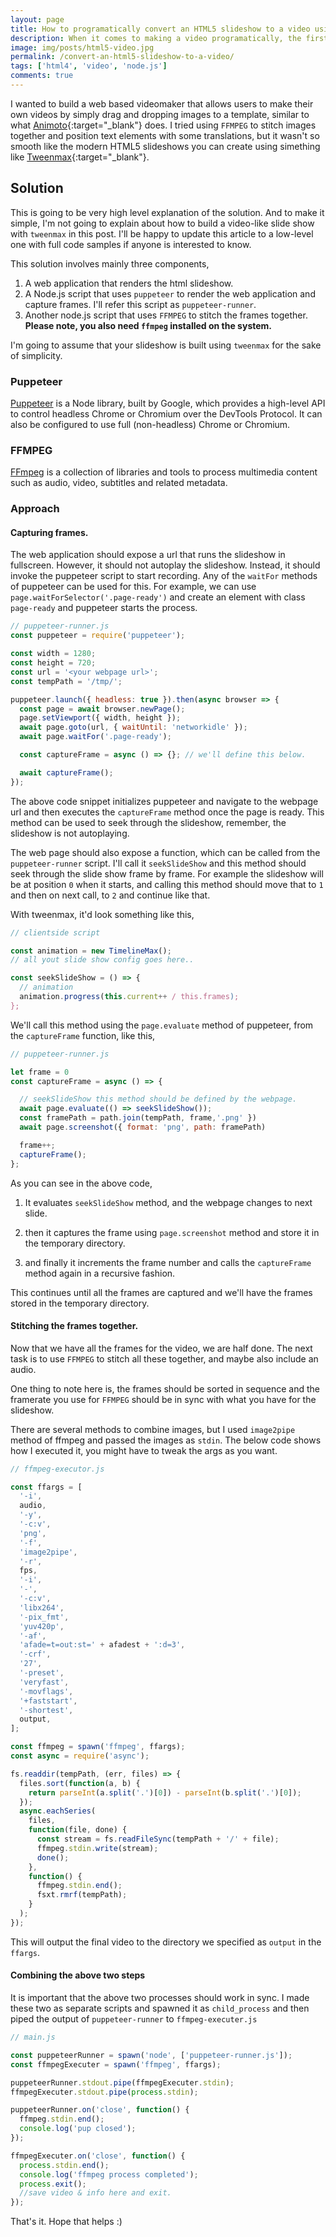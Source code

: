 ```yaml
---
layout: page
title: How to programatically convert an HTML5 slideshow to a video using Node.js, Puppeteer & FFMPEG.
description: When it comes to making a video programatically, the first choice is mostly FFMPEG. But that wasn't enough for me to convert an HTML5 slideshow to video, then I met Puppeteer.
image: img/posts/html5-video.jpg
permalink: /convert-an-html5-slideshow-to-a-video/
tags: ['html4', 'video', 'node.js']
comments: true
---
```


I wanted to build a web based videomaker that allows users to make their own videos by simply drag and dropping images to a template, similar to what [Animoto](https://animoto.com){:target="\_blank"} does. I tried using `FFMPEG` to stitch images together and position text elements with some translations, but it wasn't so smooth like the modern HTML5 slideshows you can create using simething like [Tweenmax](https://greensock.com/tweenmax/){:target="\_blank"}.

## Solution

This is going to be very high level explanation of the solution. And to make it simple, I'm not going to explain about how to build a video-like slide show with `tweenmax` in this post. I'll be happy to update this article to a low-level one with full code samples if anyone is interested to know.

This solution involves mainly three components,

1. A web application that renders the html slideshow.
2. A Node.js script that uses `puppeteer` to render the web application and capture frames. I'll refer this script as `puppeteer-runner`.
3. Another node.js script that uses `FFMPEG` to stitch the frames together. **Please note, you also need `ffmpeg` installed on the system.**

I'm going to assume that your slideshow is built using `tweenmax` for the sake of simplicity.

### Puppeteer

[Puppeteer](https://developers.google.com/web/tools/puppeteer) is a Node library, built by Google, which provides a high-level API to control headless Chrome or Chromium over the DevTools Protocol. It can also be configured to use full (non-headless) Chrome or Chromium.

### FFMPEG

[FFmpeg](https://github.com/FFmpeg/FFmpeg) is a collection of libraries and tools to process multimedia content such as audio, video, subtitles and related metadata.

### Approach

#### Capturing frames.

The web application should expose a url that runs the slideshow in fullscreen. However, it should not autoplay the slideshow. Instead, it should invoke the puppeteer script to start recording. Any of the `waitFor` methods of puppeteer can be used for this. For example, we can use `page.waitForSelector('.page-ready')` and create an element with class `page-ready` and puppeteer starts the process.

```javascript
// puppeteer-runner.js
const puppeteer = require('puppeteer');

const width = 1280;
const height = 720;
const url = '<your webpage url>';
const tempPath = '/tmp/';

puppeteer.launch({ headless: true }).then(async browser => {
  const page = await browser.newPage();
  page.setViewport({ width, height });
  await page.goto(url, { waitUntil: 'networkidle' });
  await page.waitFor('.page-ready');

  const captureFrame = async () => {}; // we'll define this below.

  await captureFrame();
});
```

The above code snippet initializes puppeteer and navigate to the webpage url and then executes the `captureFrame` method once the page is ready.
This method can be used to seek through the slideshow, remember, the slideshow is not autoplaying.

The web page should also expose a function, which can be called from the `puppeteer-runner` script. I'll call it `seekSlideShow` and this method should seek through the slide show frame by frame. For example the slideshow will be at position `0` when it starts, and calling this method should move that to `1` and then on next call, to `2` and continue like that.

With tweenmax, it'd look something like this,

```javascript
// clientside script

const animation = new TimelineMax();
// all yout slide show config goes here..

const seekSlideShow = () => {
  // animation
  animation.progress(this.current++ / this.frames);
};
```

We'll call this method using the `page.evaluate` method of puppeteer, from the `captureFrame` function, like this,

```javascript
// puppeteer-runner.js

let frame = 0
const captureFrame = async () => {

  // seekSlideShow this method should be defined by the webpage.
  await page.evaluate(() => seekSlideShow());
  const framePath = path.join(tempPath, frame,'.png' })
  await page.screenshot({ format: 'png', path: framePath)

  frame++;
  captureFrame();
};
```

As you can see in the above code,

1.  It evaluates `seekSlideShow` method, and the webpage changes to next slide.

2.  then it captures the frame using `page.screenshot` method and store it in the temporary directory.

3.  and finally it increments the frame number and calls the `captureFrame` method again in a recursive fashion.

This continues until all the frames are captured and we'll have the frames stored in the temporary directory.

#### Stitching the frames together.

Now that we have all the frames for the video, we are half done. The next task is to use `FFMPEG` to stitch all these together, and maybe also include an audio.

One thing to note here is, the frames should be sorted in sequence and the framerate you use for `FFMPEG` should be in sync with what you have for the slideshow.

There are several methods to combine images, but I used `image2pipe` method of ffmpeg and passed the images as `stdin`. The below code shows how I executed it, you might have to tweak the args as you want.

```javascript
// ffmpeg-executor.js

const ffargs = [
  '-i',
  audio,
  '-y',
  '-c:v',
  'png',
  '-f',
  'image2pipe',
  '-r',
  fps,
  '-i',
  '-',
  '-c:v',
  'libx264',
  '-pix_fmt',
  'yuv420p',
  '-af',
  'afade=t=out:st=' + afadest + ':d=3',
  '-crf',
  '27',
  '-preset',
  'veryfast',
  '-movflags',
  '+faststart',
  '-shortest',
  output,
];

const ffmpeg = spawn('ffmpeg', ffargs);
const async = require('async');

fs.readdir(tempPath, (err, files) => {
  files.sort(function(a, b) {
    return parseInt(a.split('.')[0]) - parseInt(b.split('.')[0]);
  });
  async.eachSeries(
    files,
    function(file, done) {
      const stream = fs.readFileSync(tempPath + '/' + file);
      ffmpeg.stdin.write(stream);
      done();
    },
    function() {
      ffmpeg.stdin.end();
      fsxt.rmrf(tempPath);
    }
  );
});
```

This will output the final video to the directory we specified as `output` in the `ffargs`.

#### Combining the above two steps

It is important that the above two processes should work in sync. I made these two as separate scripts and spawned it as `child_process` and then piped the output of `puppeteer-runner` to `ffmpeg-executer.js`

```javascript
// main.js

const puppeteerRunner = spawn('node', ['puppeteer-runner.js']);
const ffmpegExecuter = spawn('ffmpeg', ffargs);

puppeteerRunner.stdout.pipe(ffmpegExecuter.stdin);
ffmpegExecuter.stdout.pipe(process.stdin);

puppeteerRunner.on('close', function() {
  ffmpeg.stdin.end();
  console.log('pup closed');
});

ffmpegExecuter.on('close', function() {
  process.stdin.end();
  console.log('ffmpeg process completed');
  process.exit();
  //save video & info here and exit.
});
```

That's it. Hope that helps :)
